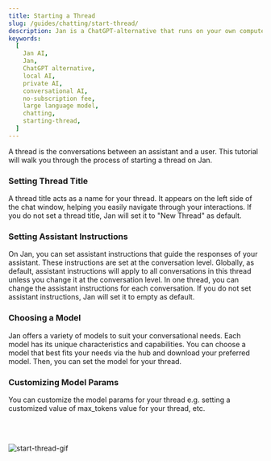 ```yaml
---
title: Starting a Thread
slug: /guides/chatting/start-thread/
description: Jan is a ChatGPT-alternative that runs on your own computer, with a local API server.
keywords:
  [
    Jan AI,
    Jan,
    ChatGPT alternative,
    local AI,
    private AI,
    conversational AI,
    no-subscription fee,
    large language model,
    chatting,
    starting-thread,
  ]
---
```


A thread is the conversations between an assistant and a user. This tutorial will walk you through the process of starting a thread on Jan.

### Setting Thread Title

A thread title acts as a name for your thread. It appears on the left side of the chat window, helping you easily navigate through your interactions. If you do not set a thread title, Jan will set it to "New Thread" as default.

### Setting Assistant Instructions

On Jan, you can set assistant instructions that guide the responses of your assistant. These instructions are set at the conversation level. Globally, as default, assistant instructions will apply to all conversations in this thread unless you change it at the conversation level. In one thread, you can change the assistant instructions for each conversation. If you do not set assistant instructions, Jan will set it to empty as default.

### Choosing a Model

Jan offers a variety of models to suit your conversational needs. Each model has its unique characteristics and capabilities. You can choose a model that best fits your needs via the hub and download your preferred model. Then, you can set the model for your thread.

### Customizing Model Params

You can customize the model params for your thread e.g. setting a customized value of max_tokens value for your thread, etc.

<br></br>

![start-thread-gif](./assets/start-thread.gif)
